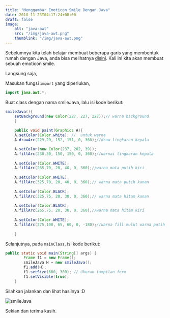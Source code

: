 ```yaml
---
title: "Menggambar Emoticon Smile Dengan Java"
date: 2018-11-23T04:17:24+08:00
draft: false
image:
    alt: "java-awt"
    src: "/img/java-awt.png"
    thumblink: "/img/java-awt.png"
---
```



Sebelumnya kita telah belajar membuat beberapa garis yang membentuk rumah dengan Java, anda bisa melihatnya [disini](https://elwinmusadi.github.io/artikel/menggambar-rumah-netbeans/ "Menggambar Rumah dengan Java"). Kali ini kita akan membuat sebuah emoticon smile.

Langsung saja,

Masukan fungsi `import` yang diperlukan,

```java
import java.awt.*;
```
Buat class dengan nama smileJava, lalu isi kode berikut:

```java
smileJava(){
    setBackground(new Color(227, 227, 227));// warna background
    }
    
    public void paint(Graphics A){
    A.setColor(Color.white); //  untuk warna 
    A.drawArc(229,29, 152, 151, 0, 360);//draw lingkaran kepala

    A.setColor(new Color(237, 202, 39));
    A.fillArc(230,30, 150, 150, 0, 360);//warnai lingkaran kepala
   
    A.setColor(Color.WHITE);
    A.fillArc(265,70, 20, 40, 0, 360);//warna mata putih kiri
   
    A.setColor(Color.WHITE);
    A.fillArc(325,70, 20, 40, 0, 360);// warna mata putih kanan
   
    A.setColor(Color.BLACK);
    A.fillArc(325,75, 20, 30, 0, 360);// warna mata hitam kanan
   
    A.setColor(Color.BLACK);
    A.fillArc(265,75, 20, 30, 0, 360);//warna mata hitam kiri
   
    A.setColor(Color.WHITE);
    A.fillArc(275,100, 65, 60, 0, -180);//warna fill mulut warna putih
     
    }
```

Selanjutnya, pada `mainClass`, isi kode berikut:

```java
public static void main(String[] args) {
        Frame f1 = new Frame();
        smileJava H = new smileJava();
        f1.add(H);
        f1.setSize(600, 300); // Ukuran tampilan form
        f1.setVisible(true);
    }
```

Silahkan jalankan dan lihat hasilnya :D

![smileJava](/img/hasil-smile.png)

Sekian dan terima kasih.
